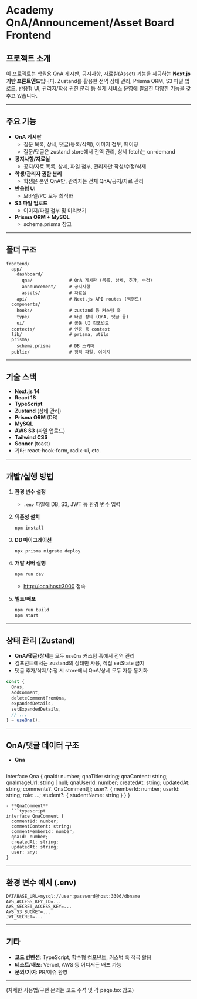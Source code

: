 # Academy QnA/Announcement/Asset Board Frontend

## 프로젝트 소개

이 프로젝트는 학원용 QnA 게시판, 공지사항, 자료실(Asset) 기능을 제공하는 **Next.js 기반 프론트엔드**입니다.
Zustand를 활용한 전역 상태 관리, Prisma ORM, S3 파일 업로드, 반응형 UI, 관리자/학생 권한 분리 등
실제 서비스 운영에 필요한 다양한 기능을 갖추고 있습니다.

---

## 주요 기능

- **QnA 게시판**
  - 질문 목록, 상세, 댓글(등록/삭제), 이미지 첨부, 페이징
  - 질문/댓글은 zustand store에서 전역 관리, 상세 fetch는 on-demand
- **공지사항/자료실**
  - 공지/자료 목록, 상세, 파일 첨부, 관리자만 작성/수정/삭제
- **학생/관리자 권한 분리**
  - 학생은 본인 QnA만, 관리자는 전체 QnA/공지/자료 관리
- **반응형 UI**
  - 모바일/PC 모두 최적화
- **S3 파일 업로드**
  - 이미지/파일 첨부 및 미리보기
- **Prisma ORM + MySQL**
  - schema.prisma 참고

---

## 폴더 구조

```text
frontend/
  app/
    dashboard/
      qna/              # QnA 게시판 (목록, 상세, 추가, 수정)
      announcement/     # 공지사항
      assets/           # 자료실
    api/                # Next.js API routes (백엔드)
  components/
    hooks/              # zustand 등 커스텀 훅
    type/               # 타입 정의 (QnA, 댓글 등)
    ui/                 # 공통 UI 컴포넌트
  contexts/             # 인증 등 context
  lib/                  # prisma, utils
  prisma/
    schema.prisma       # DB 스키마
  public/               # 정적 파일, 이미지
```

---

## 기술 스택

- **Next.js 14**
- **React 18**
- **TypeScript**
- **Zustand** (상태 관리)
- **Prisma ORM** (DB)
- **MySQL**
- **AWS S3** (파일 업로드)
- **Tailwind CSS**
- **Sonner** (toast)
- 기타: react-hook-form, radix-ui, etc.

---

## 개발/실행 방법

1. **환경 변수 설정**
   - `.env` 파일에 DB, S3, JWT 등 환경 변수 입력
2. **의존성 설치**
   ```bash
   npm install
   ```
3. **DB 마이그레이션**
   ```bash
   npx prisma migrate deploy
   ```
4. **개발 서버 실행**
   ```bash
   npm run dev
   ```
   - [http://localhost:3000](http://localhost:3000) 접속

5. **빌드/배포**
   ```bash
   npm run build
   npm start
   ```

---

## 상태 관리 (Zustand)

- **QnA/댓글/상세**는 모두 `useQna` 커스텀 훅에서 전역 관리
- 컴포넌트에서는 zustand의 상태만 사용, 직접 setState 금지
- 댓글 추가/삭제/수정 시 store에서 QnA/상세 모두 자동 동기화

```typescript
const {
  Qnas,
  addComment,
  deleteCommentFromQna,
  expandedDetails,
  setExpandedDetails,
  // ...
} = useQna();
```

---

## QnA/댓글 데이터 구조

- **Qna**
  ```typescript
interface Qna {
  qnaId: number;
  qnaTitle: string;
  qnaContent: string;
  qnaImageUrl: string | null;
  qnaUserId: number;
  createdAt: string;
  updatedAt: string;
  comments?: QnaComment[];
  user?: { memberId: number; userId: string; role: ...; student?: { studentName: string } }
}
```text
- **QnaComment**
  ```typescript
interface QnaComment {
  commentId: number;
  commentContent: string;
  commentMemberId: number;
  qnaId: number;
  createdAt: string;
  updatedAt: string;
  user: any;
}
```

---

## 환경 변수 예시 (.env)

```text
DATABASE_URL=mysql://user:password@host:3306/dbname
AWS_ACCESS_KEY_ID=...
AWS_SECRET_ACCESS_KEY=...
AWS_S3_BUCKET=...
JWT_SECRET=...
```

---

## 기타

- **코드 컨벤션**: TypeScript, 함수형 컴포넌트, 커스텀 훅 적극 활용
- **테스트/배포**: Vercel, AWS 등 어디서든 배포 가능
- **문의/기여**: PR/이슈 환영

---

(자세한 사용법/구현 문의는 코드 주석 및 각 page.tsx 참고)
